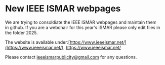 # New IEEE ISMAR webpages

We are trying to consoldiate the IEEE ISMAR webpages and maintain them in github. If you are a webchair for this year's ISMAR please only edit files in the folder 2025. 

The website is available under:[https://www.ieeeismar.net/](https://www.ieeeismar.net/). https://www.ieeeismar.net/

Please contact ieeeismarpublicity@gmail.com for any questions. 
